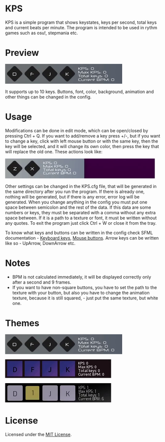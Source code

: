 # KPS
KPS is a simple program that shows keystates, keys per second, total keys and current beats per minute. The program is intended to be used in rythm games such as osu!, stepmania etc.

# Preview
![](Preset-1.gif)

It supports up to 10 keys. Buttons, font, color, background, animation and other things can be changed in the config.

# Usage
Modifications can be done in edit mode, which can be open/closed by pressing Ctrl + Q.
If you want to add/remove a key press +/-, but if you want to change a key, click with left mouse button or with the same key, then the key will be selected, and it will change its own color, then press the key that will replace the old one.
These actions look like:

![](modification-demo.gif)


Other settings can be changed in the KPS.cfg file, that will be generated in the same directory after you run the program. If there is already one, nothing will be generated, but if there is any error, error log will be generated.
When you change anything in the config you must put one space between semicolon and the rest of the data. If this data are some numbers or keys, they must be separated with a comma without any extra space between. If it is a path to a texture or font, it must be written without any quotes.
To exit the program just click Ctrl + W or close it from the tray.

To know what keys and buttons can be written in the config check SFML documentation - [Keyboard keys](https://www.sfml-dev.org/documentation/2.5.1/classsf_1_1Keyboard.php), [Mouse buttons](https://www.sfml-dev.org/documentation/2.5.1/classsf_1_1Mouse.php). Arrow keys can be written like so - UpArrow, DownArrow etc.

# Notes
- BPM is not calculated immediately, it will be displayed correctly only after a second and 9 frames.
- If you want to have non-square buttons, you have to set the path to the texture with your button, but also you have to change the animation texture, because it is still squared, - just put the same texture, but white one.

# Themes
![](Preset-1.gif)

![](Preset-2.gif)

![](Preset-3.gif)

# License
Licensed under the [MIT License](LICENSE).
